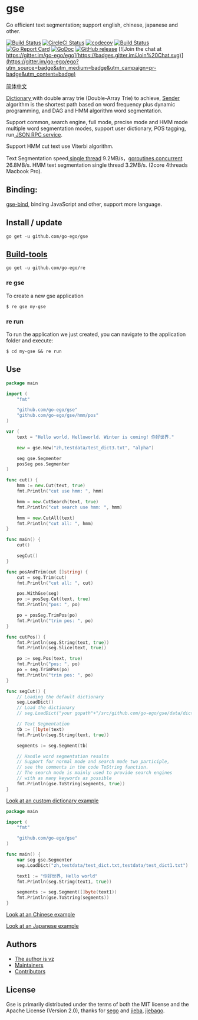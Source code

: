# gse

Go efficient text segmentation; support english, chinese, japanese and other.

<!--<img align="right" src="https://raw.githubusercontent.com/go-ego/ego/master/logo.jpg">-->
<!--<a href="https://circleci.com/gh/go-ego/ego/tree/dev"><img src="https://img.shields.io/circleci/project/go-ego/ego/dev.svg" alt="Build Status"></a>-->
[![Build Status](https://github.com/go-ego/gse/workflows/Go/badge.svg)](https://github.com/go-ego/gse/commits/master)
[![CircleCI Status](https://circleci.com/gh/go-ego/gse.svg?style=shield)](https://circleci.com/gh/go-ego/gse)
[![codecov](https://codecov.io/gh/go-ego/gse/branch/master/graph/badge.svg)](https://codecov.io/gh/go-ego/gse)
[![Build Status](https://travis-ci.org/go-ego/gse.svg)](https://travis-ci.org/go-ego/gse)
[![Go Report Card](https://goreportcard.com/badge/github.com/go-ego/gse)](https://goreportcard.com/report/github.com/go-ego/gse)
[![GoDoc](https://godoc.org/github.com/go-ego/gse?status.svg)](https://godoc.org/github.com/go-ego/gse)
[![GitHub release](https://img.shields.io/github/release/go-ego/gse.svg)](https://github.com/go-ego/gse/releases/latest)
[![Join the chat at https://gitter.im/go-ego/ego](https://badges.gitter.im/Join%20Chat.svg)](https://gitter.im/go-ego/ego?utm_source=badge&utm_medium=badge&utm_campaign=pr-badge&utm_content=badge)
<!-- [![Release](https://github-release-version.herokuapp.com/github/go-ego/gse/release.svg?style=flat)](https://github.com/go-ego/gse/releases/latest) -->
<!--<a href="https://github.com/go-ego/ego/releases"><img src="https://img.shields.io/badge/%20version%20-%206.0.0%20-blue.svg?style=flat-square" alt="Releases"></a>-->

[简体中文](https://github.com/go-ego/gse/blob/master/README_zh.md)

<a href="https://github.com/go-ego/gse/blob/master/dictionary.go">Dictionary </a> with double array trie (Double-Array Trie) to achieve,
<a href="https://github.com/go-ego/gse/blob/master/segmenter.go">Sender </a> algorithm is the shortest path based on word frequency plus dynamic programming, and DAG and HMM algorithm word segmentation.

Support common, search engine, full mode, precise mode and HMM mode multiple word segmentation modes, support user dictionary, POS tagging, run<a href="https://github.com/go-ego/gse/blob/master/server/server.go"> JSON RPC service</a>.

Support HMM cut text use Viterbi algorithm.

Text Segmentation speed<a href="https://github.com/go-ego/gse/blob/master/benchmark/benchmark.go"> single thread</a> 9.2MB/s，<a href="https://github.com/go-ego/gse/blob/master/benchmark/goroutines/goroutines.go">goroutines concurrent</a> 26.8MB/s. HMM text segmentation single thread 3.2MB/s. (2core 4threads Macbook Pro).

## Binding:

[gse-bind](https://github.com/vcaesar/gse-bind), binding JavaScript and other, support more language.

## Install / update

```
go get -u github.com/go-ego/gse
```

## [Build-tools](https://github.com/go-ego/re)
```
go get -u github.com/go-ego/re
```

### re gse
To create a new gse application

```
$ re gse my-gse
```

### re run

To run the application we just created, you can navigate to the application folder and execute:
```
$ cd my-gse && re run
```

## Use

```go
package main

import (
	"fmt"

	"github.com/go-ego/gse"
	"github.com/go-ego/gse/hmm/pos"
)

var (
	text = "Hello world, Helloworld. Winter is coming! 你好世界."

	new = gse.New("zh,testdata/test_dict3.txt", "alpha")

	seg gse.Segmenter
	posSeg pos.Segmenter
)

func cut() {
	hmm := new.Cut(text, true)
	fmt.Println("cut use hmm: ", hmm)

	hmm = new.CutSearch(text, true)
	fmt.Println("cut search use hmm: ", hmm)

	hmm = new.CutAll(text)
	fmt.Println("cut all: ", hmm)
}

func main() {
	cut()

	segCut()
}

func posAndTrim(cut []string) {
	cut = seg.Trim(cut)
	fmt.Println("cut all: ", cut)

	pos.WithGse(seg)
	po := posSeg.Cut(text, true)
	fmt.Println("pos: ", po)

	po = posSeg.TrimPos(po)
	fmt.Println("trim pos: ", po)
}

func cutPos() {
	fmt.Println(seg.String(text, true))
	fmt.Println(seg.Slice(text, true))

	po := seg.Pos(text, true)
	fmt.Println("pos: ", po)
	po = seg.TrimPos(po)
	fmt.Println("trim pos: ", po)
}

func segCut() {
	// Loading the default dictionary
	seg.LoadDict()
	// Load the dictionary
	// seg.LoadDict("your gopath"+"/src/github.com/go-ego/gse/data/dict/dictionary.txt")

	// Text Segmentation
	tb := []byte(text)
	fmt.Println(seg.String(text, true))

	segments := seg.Segment(tb)

	// Handle word segmentation results
	// Support for normal mode and search mode two participle,
	// see the comments in the code ToString function.
	// The search mode is mainly used to provide search engines
	// with as many keywords as possible
	fmt.Println(gse.ToString(segments, true))
}

```

[Look at an custom dictionary example](/examples/dict/main.go)

```Go
package main

import (
	"fmt"

	"github.com/go-ego/gse"
)

func main() {
	var seg gse.Segmenter
	seg.LoadDict("zh,testdata/test_dict.txt,testdata/test_dict1.txt")

	text1 := "你好世界, Hello world"
	fmt.Println(seg.String(text1, true))

	segments := seg.Segment([]byte(text1))
	fmt.Println(gse.ToString(segments))
}
```

[Look at an Chinese example](/examples/main.go)

[Look at an Japanese example](/examples/jp/main.go)

## Authors
* [The author is vz](https://github.com/vcaesar)
* [Maintainers](https://github.com/orgs/go-ego/people)
* [Contributors](https://github.com/go-ego/gse/graphs/contributors)

## License

Gse is primarily distributed under the terms of both the MIT license and the Apache License (Version 2.0), thanks for [sego](https://github.com/huichen/sego) and [jieba](https://github.com/fxsjy/jieba), [jiebago](https://github.com/wangbin/jiebago).
